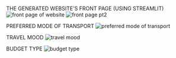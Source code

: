 THE GENERATED WEBSITE'S FRONT PAGE (USING STREAMLIT)
![front page of website](https://github.com/user-attachments/assets/a6c85e2a-8d5a-4c56-ae59-b0d4df36c555)
![front page pt2](https://github.com/user-attachments/assets/de666e26-44b3-48d8-9e8a-65a94752405b)



PREFERRED MODE OF TRANSPORT
![preferred mode of transport](https://github.com/user-attachments/assets/d5c1e76b-c7cb-40b1-9da8-9e271198e8d6)



TRAVEL MOOD
![travel mood](https://github.com/user-attachments/assets/b6d6c86f-ad2a-4a44-adce-d636339b1e77)



BUDGET TYPE
![budget type](https://github.com/user-attachments/assets/f926c667-74de-400b-9d51-24b5d5afe1dc)
